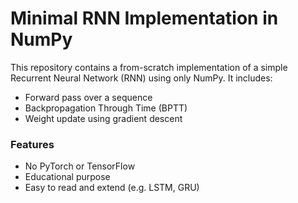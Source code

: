 # Minimal RNN Implementation in NumPy

This repository contains a from-scratch implementation of a simple Recurrent Neural Network (RNN) using only NumPy. It includes:

- Forward pass over a sequence
- Backpropagation Through Time (BPTT)
- Weight update using gradient descent

### Features
- No PyTorch or TensorFlow
- Educational purpose
- Easy to read and extend (e.g. LSTM, GRU)
